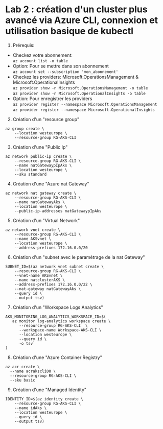 # Lab 2 : création d'un cluster plus avancé via Azure CLI, connexion et utilisation basique de kubectl
1. Prérequis:<br>
- Checkez votre abonnement:<br> `az account list -o table`
- Option: Pour se mettre dans son abonnement <br> `az account set --subscription 'mon_abonnement'`
- Checkez les providers: Microsoft.OperationsManagement & Microsoft.OperationalInsights<br>
`az provider show -n Microsoft.OperationsManagement -o table`<br>
`az provider show -n Microsoft.OperationalInsights -o table`<br>
- Option: Pour enregistrer les providers<br>
`az provider register --namespace Microsoft.OperationsManagement`<br>
`az provider register --namespace Microsoft.OperationalInsights`<br>

2. Création d'un "resource group"<br>
```
az group create \
    --location westeurope \
    --resource-group RG-AKS-CLI
```
3. Création d'une "Public Ip" <br>
```
az network public-ip create \
    --resource-group RG-AKS-CLI \
    --name natGatewaypIpAks \
    --location westeurope \
    --sku standard  
```
4. Création d'une "Azure nat Gateway" <br>
```
az network nat gateway create \
    --resource-group RG-AKS-CLI \
    --name natGatewayAks \
    --location westeurope \
    --public-ip-addresses natGatewaypIpAks

```
5. Création d'un "Virtual Network" <br>
```
az network vnet create \
    --resource-group RG-AKS-CLI \
    --name AKSvnet \
    --location westeurope \
    --address-prefixes 172.16.0.0/20
```
6. Création d'un "subnet avec le paramétrage de la nat Gateway" <br>
```
SUBNET_ID=$(az network vnet subnet create \
    --resource-group RG-AKS-CLI \
    --vnet-name AKSvnet \
    --name natclusterAKS \
    --address-prefixes 172.16.0.0/22 \
    --nat-gateway natGatewayAks \
    --query id \
    --output tsv)
```
7. Création d'un "Workspace Logs Analytics" <br>
```
AKS_MONITORING_LOG_ANALYTICS_WORKSPACE_ID=$(
   az monitor log-analytics workspace create \
      --resource-group RG-AKS-CLI  \
      --workspace-name Workspace-AKS-CLI \
      --location westeurope \
      --query id \
      -o tsv
)
```
8. Création d'une "Azure Container Registry" <br>
```
az acr create \
  --name acrakscli00 \
  --resource-group RG-AKS-CLI \
  --sku basic
```
9. Création d'une "Managed Identity" <br>
```
IDENTITY_ID=$(az identity create \
    --resource-group RG-AKS-CLI \
    --name idAks \
    --location westeurope \
    --query id \
    --output tsv)
```



